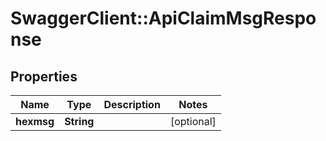 # SwaggerClient::ApiClaimMsgResponse

## Properties
Name | Type | Description | Notes
------------ | ------------- | ------------- | -------------
**hexmsg** | **String** |  | [optional] 

